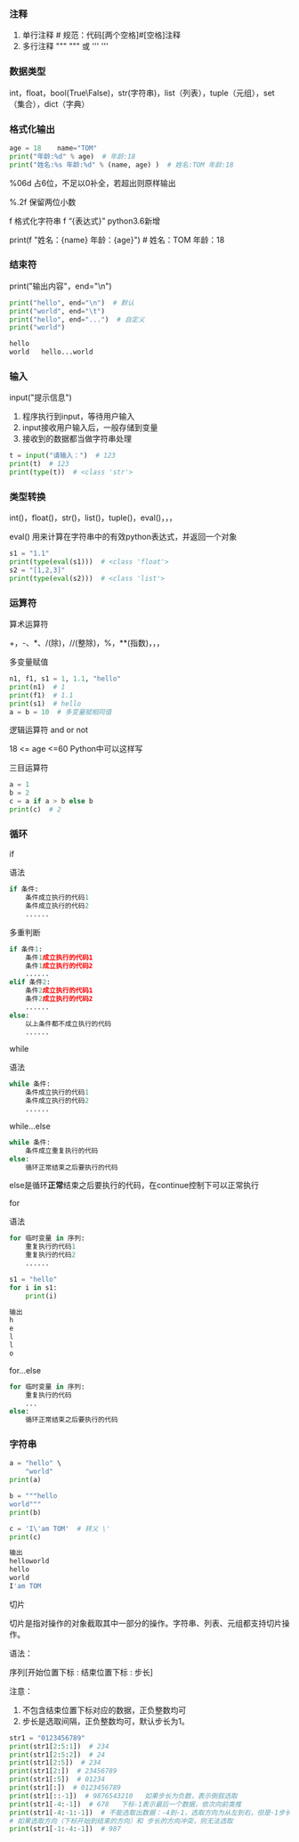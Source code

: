 ### 注释

1. 单行注释 #          规范：代码[两个空格]#[空格]注释
2. 多行注释 """    """ 或 '''   '''



### 数据类型

int，float，bool(True\False)，str(字符串)，list（列表），tuple（元组），set（集合），dict（字典）



### 格式化输出

```python
age = 18    name="TOM"
print("年龄:%d" % age)  # 年龄:18
print("姓名:%s 年龄:%d" % (name, age) )  # 姓名:TOM 年龄:18
```

%06d 占6位，不足以0补全，若超出则原样输出

%.2f  保留两位小数



f 格式化字符串         f “{表达式}”          python3.6新增

print(f "姓名：{name} 年龄：{age}")  # 姓名：TOM 年龄：18



### 结束符

print("输出内容"，end="\n")

```python
print("hello", end="\n")  # 默认
print("world", end="\t")
print("hello", end="...")  # 自定义
print("world")
```

```python
hello
world	hello...world
```



### 输入

input("提示信息")

1. 程序执行到input，等待用户输入
2. input接收用户输入后，一般存储到变量
3. 接收到的数据都当做字符串处理

```python
t = input("请输入：")  # 123
print(t)  # 123
print(type(t))  # <class 'str'>
```



### 类型转换

int()，float()，str()，list()，tuple()，eval()，，，

eval() 用来计算在字符串中的有效python表达式，并返回一个对象

```python
s1 = "1.1"
print(type(eval(s1)))  # <class 'float'>
s2 = "[1,2,3]"
print(type(eval(s2)))  # <class 'list'>
```





### 运算符

算术运算符

+，-、*、/(除)，//(整除)，%，**(指数)，，，

多变量赋值

```python
n1, f1, s1 = 1, 1.1, "hello"
print(n1)  # 1
print(f1)  # 1.1
print(s1)  # hello
a = b = 10  # 多变量赋相同值
```



逻辑运算符            and    or   not



18 <= age <=60 Python中可以这样写



三目运算符

```python
a = 1
b = 2
c = a if a > b else b
print(c)  # 2
```



### 循环

if

语法

```python
if 条件:
    条件成立执行的代码1
    条件成立执行的代码2
    ......
```

多重判断

```python
if 条件1:
    条件1成立执行的代码1
    条件1成立执行的代码2
    ......
elif 条件2:
    条件2成立执行的代码1
    条件2成立执行的代码2
    ......
else:
    以上条件都不成立执行的代码
    ......
```



while

语法

```python
while 条件:
    条件成立执行的代码1
    条件成立执行的代码2
    ......
```

while...else

```python
while 条件:
    条件成立重复执行的代码
else:
    循环正常结束之后要执行的代码
```

else是循环**正常**结束之后要执行的代码，在continue控制下可以正常执行





for

语法

```python
for 临时变量 in 序列:
    重复执行的代码1
    重复执行的代码2
    ......
```

```python
s1 = "hello"
for i in s1:
    print(i)

输出
h
e
l
l
o
```

for...else

```python
for 临时变量 in 序列:
    重复执行的代码
    ...
else:
    循环正常结束之后要执行的代码
```



### 字符串

```python
a = "hello" \
    "world"
print(a)

b = """hello
world"""
print(b)

c = 'I\'am TOM'  # 转义 \'
print(c)

输出
helloworld
hello
world
I'am TOM
```



切片

切片是指对操作的对象截取其中一部分的操作。字符串、列表、元组都支持切片操作。

语法：

序列[开始位置下标 : 结束位置下标 : 步长]

注意：

1. 不包含结束位置下标对应的数据，正负整数均可
2. 步长是选取间隔，正负整数均可，默认步长为1。

```python
str1 = "0123456789"
print(str1[2:5:1])  # 234
print(str1[2:5:2])  # 24
print(str1[2:5])  # 234
print(str1[2:])  # 23456789
print(str1[:5])  # 01234
print(str1[:])  # 0123456789
print(str1[::-1])  # 9876543210   如果步长为负数，表示倒叙选取
print(str1[-4:-1])  # 678   下标-1表示最后一个数据，依次向前类推
print(str1[-4:-1:-1])  # 不能选取出数据：-4到-1，选取方向为从左到右，但是-1步长，从右到左选取
# 如果选取方向（下标开始到结束的方向）和 步长的方向冲突，则无法选取
print(str1[-1:-4:-1])  # 987
```





























